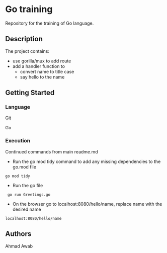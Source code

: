 # Go training 
Repository for the training of Go language.

## Description

The project contains:
- use gorilla/mux to add route
- add a handler function to
    - convert name to title case
    - say hello to the name

## Getting Started

### Language

Git

Go

### Execution

Continued commands from main readme.md

- Run the go mod tidy command to add any missing dependencies to the go.mod file
```
go mod tidy
```

- Run the go file
```
 go run Greetings.go
```

- On the browser go to localhost:8080/hello/name, replace name with the desired name
```
localhost:8080/hello/name
```


## Authors

Ahmad Awab
